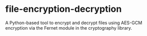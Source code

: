 # file-encryption-decryption
A Python-based tool to encrypt and decrypt files using AES-GCM encryption via the Fernet module in the cryptography library.
